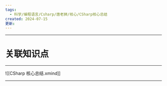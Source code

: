 ```yaml
---
tags:
  - 科学/编程语言/Csharp/唐老狮/核心/CSharp核心总结
created: 2024-07-15
更新:
---
```


---
# 关联知识点



---

![[CSharp 核心总结.xmind]]

---
